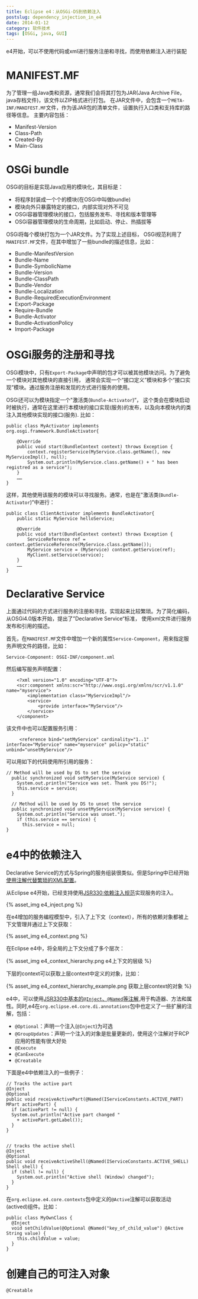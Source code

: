 ```yaml
---
title: Eclipse e4：从OSGi-DS到依赖注入
postslug: dependency_injection_in_e4
date: 2014-01-12
category: 软件技术
tags: [OSGi, java, GUI]
---
```


 e4开始，可以不使用代码或xml进行服务注册和寻找，而使用依赖注入进行装配



# MANIFEST.MF

为了管理一组Java类和资源，通常我们会将其打包为JAR(Java Archive File，java存档文件)，该文件以ZIP格式进行打包。
在JAR文件中，会包含一个`META-INF/MANIFEST.MF`文件，作为该JAR包的清单文件，设置执行入口类和支持库的路径等信息。
主要内容包括：

- Manifest-Version
- Class-Path
- Created-By
- Main-Class

# OSGi bundle

OSGi的目标是实现Java应用的模块化，其目标是：

- 将程序封装成一个个的模块(在OSGi中叫做bundle)
- 模块向外只暴露特定的接口，内部实现对外不可见
- OSGi容器管理模块的接口，包括服务发布、寻找和版本管理等
- OSGi容器管理模块的生命周期，比如启动、停止、热插拔等


OSGi将每个模块打包为一个JAR文件。为了实现上述目标，
OSGi规范利用了`MANIFEST.MF`文件，在其中增加了一些bundle的描述信息，比如：

- Bundle-ManifestVersion
- Bundle-Name
- Bundle-SymbolicName
- Bundle-Version
- Bundle-ClassPath
- Bundle-Vendor
- Bundle-Localization
- Bundle-RequiredExecutionEnvironment
- Export-Package
- Require-Bundle
- Bundle-Activator
- Bundle-ActivationPolicy
- Import-Package

# OSGi服务的注册和寻找

OSGi模块中，只有`Export-Package`中声明的包才可以被其他模块访问。为了避免一个模块对其他模块的直接引用，
通常会实现一个“接口定义”模块和多个“接口实现”模块。通过服务注册和发现的方式进行服务的使用。

OSGi还可以为模块指定一个"激活类(`Bundle-Activator`)“，
这个类会在模块启动时被执行，通常在这里进行本模块的接口实现(服务)的发布，以及向本模块内的类注入其他模块实现的接口(服务).
比如：

```
public class MyActivator implements org.osgi.framework.BundleActivator{

	@Override
	public void start(BundleContext context) throws Exception {
		context.registerService(MyService.class.getName(), new MyServiceImpl(), null);
		System.out.println(MyService.class.getName() + " has been registred as a service");
	}
	……
}
```

这样，其他使用该服务的模块可以寻找服务。通常，也是在"激活类(`Bundle-Activator`)“中进行：

```
public class ClientActivator implements BundleActivator{
	public static MyService helloService;

	@Override
	public void start(BundleContext context) throws Exception {
		ServiceReference ref = context.getServiceReference(MyService.class.getName());
		MyService service = (MyService) context.getService(ref);
		MyClient.setService(service);
	}
	……
}

```


# Declarative Service

上面通过代码的方式进行服务的注册和寻找，实现起来比较繁琐。为了简化编码，从OSGi4.0版本开始，提出了”Declarative Service“标准，
使用xml文件进行服务发布和引用的描述。

首先，在`MANIFEST.MF`文件中增加一个新的属性`Service-Component`，用来指定服务声明文件的路径，比如：
```
Service-Component: OSGI-INF/component.xml
```

然后编写服务声明配置：

```
	<?xml version="1.0" encoding="UTF-8"?>
	<scr:component xmlns:scr="http://www.osgi.org/xmlns/scr/v1.1.0" name="myservice">
		<implementation class="MyServiceImpl"/>
		<service>
			<provide interface="MyService"/>
		</service>
	</component>
```

该文件中也可以配置服务引用：

```
	 <reference bind="setMyService" cardinality="1..1" interface="MyService" name="myservice" policy="static" unbind="unsetMyService"/>
```

可以用如下的代码使用所引用的服务：

```
// Method will be used by DS to set the service
  public synchronized void setMyService(MyService service) {
    System.out.println("Service was set. Thank you DS!");
    this.service = service;
  }

  // Method will be used by DS to unset the service
  public synchronized void unsetMyService(MyService service) {
    System.out.println("Service was unset.");
    if (this.service == service) {
      this.service = null;
}
```


# e4中的依赖注入

Declarative Service的方式与Spring的服务组装很类似。但是Spring中已经开始[使用注解代替繁琐的XML配置](/2014/01/05/spring_annotations.html)。

从Eclipse e4开始，已经支持使用[JSR330:依赖注入规范](/2013/12/31/jsr330.html)实现服务的注入。

{% asset_img e4_inject.png  %}

在e4增加的服务编程模型中，引入了上下文（context），所有的依赖对象都被上下文管理并通过上下文获取：

{% asset_img e4_context.png  %}

在Eclipse e4中，将全局的上下文分成了多个层次：

{% asset_img e4_context_hierarchy.png e4上下文的层级 %}

下层的context可以获取上层context中定义的对象，比如：

{% asset_img e4_context_hierarchy_example.png 获取上层context的对象 %}

e4中，可以使用[JSR330中基本的`@Inject`、`@Named`等注解](/2013/12/31/jsr330.html#menuIndex3),用于构造器、方法和属性。同时,e4在`org.eclipse.e4.core.di.annotations`包中也定义了一些扩展的注解，包括：

- `@Optional`：声明一个注入(`@Inject`)为可选
- `@GroupUpdates`：声明一个注入的对象是批量更新的，使用这个注解对于RCP应用的性能有很大好处
- `@Execute`
- `@CanExecute`
- `@Creatable`

下面是e4中依赖注入的一些例子：

```
// Tracks the active part
@Inject
@Optional
public void receiveActivePart(@Named(IServiceConstants.ACTIVE_PART) MPart activePart) {
  if (activePart != null) {
  System.out.println("Active part changed "
    + activePart.getLabel());
  }
}


// tracks the active shell
@Inject
@Optional
public void receiveActiveShell(@Named(IServiceConstants.ACTIVE_SHELL) Shell shell) {
  if (shell != null) {
    System.out.println("Active shell (Window) changed");
  }
}
```

在`org.eclipse.e4.core.contexts`包中定义的`@Active`注解可以获取活动(actived)组件。比如：

```
public class MyOwnClass {
  @Inject
  void setChildValue(@Optional @Named("key_of_child_value") @Active String value) {
    this.childValue = value;
  }
}
```

# 创建自己的可注入对象

`@Creatable`
